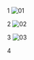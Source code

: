 1 
![01](https://user-images.githubusercontent.com/105611781/197417057-80b5120d-5fbd-4410-8dca-47a43a1895dd.PNG)

2
![02](https://user-images.githubusercontent.com/105611781/197417065-4f9a0f41-d57d-47e6-ab38-871e0be4c5d6.PNG)

3
![03](https://user-images.githubusercontent.com/105611781/197417081-9ff3218c-de2e-4aa7-9072-ef5690544f1f.PNG)

4
